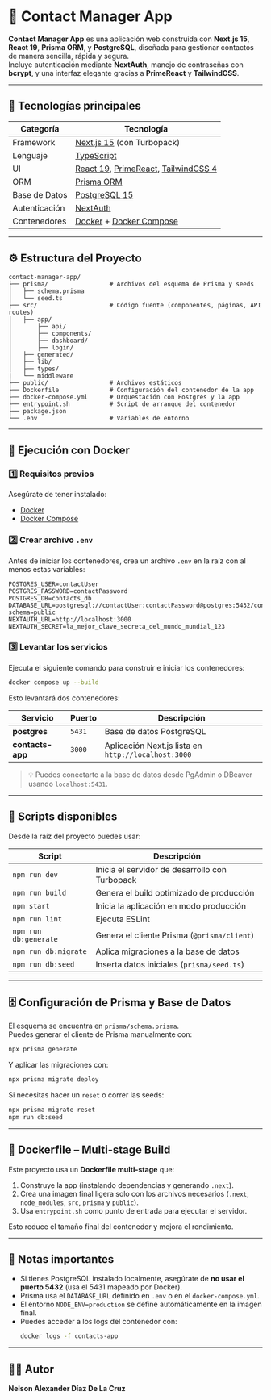 # 📇 Contact Manager App

**Contact Manager App** es una aplicación web construida con **Next.js 15**, **React 19**, **Prisma ORM**, y **PostgreSQL**, diseñada para gestionar contactos de manera sencilla, rápida y segura.  
Incluye autenticación mediante **NextAuth**, manejo de contraseñas con **bcrypt**, y una interfaz elegante gracias a **PrimeReact** y **TailwindCSS**.

---

## 🚀 Tecnologías principales

| Categoría | Tecnología |
|------------|-------------|
| Framework | [Next.js 15](https://nextjs.org/) (con Turbopack) |
| Lenguaje | [TypeScript](https://www.typescriptlang.org/) |
| UI | [React 19](https://react.dev/), [PrimeReact](https://primereact.org/), [TailwindCSS 4](https://tailwindcss.com/) |
| ORM | [Prisma ORM](https://www.prisma.io/) |
| Base de Datos | [PostgreSQL 15](https://www.postgresql.org/) |
| Autenticación | [NextAuth](https://next-auth.js.org/) |
| Contenedores | [Docker](https://www.docker.com/) + [Docker Compose](https://docs.docker.com/compose/) |

---

## ⚙️ Estructura del Proyecto

```
contact-manager-app/
├── prisma/                 # Archivos del esquema de Prisma y seeds
│   ├── schema.prisma
│   └── seed.ts
├── src/                    # Código fuente (componentes, páginas, API routes)
│   ├── app/
│       ├── api/
│       ├── components/
│       ├── dashboard/
│       ├── login/
│   ├── generated/
│   ├── lib/
│   ├── types/
|   └── middleware
├── public/                 # Archivos estáticos
├── Dockerfile              # Configuración del contenedor de la app
├── docker-compose.yml      # Orquestación con Postgres y la app
├── entrypoint.sh           # Script de arranque del contenedor
├── package.json
└── .env                    # Variables de entorno
```

---

## 🐳 Ejecución con Docker

### 1️⃣ Requisitos previos
Asegúrate de tener instalado:
- [Docker](https://www.docker.com/get-started)
- [Docker Compose](https://docs.docker.com/compose/install/)

### 2️⃣ Crear archivo `.env`
Antes de iniciar los contenedores, crea un archivo `.env` en la raíz con al menos estas variables:

```env
POSTGRES_USER=contactUser
POSTGRES_PASSWORD=contactPassword
POSTGRES_DB=contacts_db
DATABASE_URL=postgresql://contactUser:contactPassword@postgres:5432/contacts_db?schema=public
NEXTAUTH_URL=http://localhost:3000
NEXTAUTH_SECRET=la_mejor_clave_secreta_del_mundo_mundial_123
```

### 3️⃣ Levantar los servicios
Ejecuta el siguiente comando para construir e iniciar los contenedores:

```bash
docker compose up --build
```

Esto levantará dos contenedores:

| Servicio | Puerto | Descripción |
|-----------|---------|-------------|
| **postgres** | `5431` | Base de datos PostgreSQL |
| **contacts-app** | `3000` | Aplicación Next.js lista en `http://localhost:3000` |

> 💡 Puedes conectarte a la base de datos desde PgAdmin o DBeaver usando `localhost:5431`.

---

## 🧩 Scripts disponibles

Desde la raíz del proyecto puedes usar:

| Script | Descripción |
|---------|-------------|
| `npm run dev` | Inicia el servidor de desarrollo con Turbopack |
| `npm run build` | Genera el build optimizado de producción |
| `npm start` | Inicia la aplicación en modo producción |
| `npm run lint` | Ejecuta ESLint |
| `npm run db:generate` | Genera el cliente Prisma (`@prisma/client`) |
| `npm run db:migrate` | Aplica migraciones a la base de datos |
| `npm run db:seed` | Inserta datos iniciales (`prisma/seed.ts`) |

---

## 🗄️ Configuración de Prisma y Base de Datos

El esquema se encuentra en `prisma/schema.prisma`.  
Puedes generar el cliente de Prisma manualmente con:

```bash
npx prisma generate
```

Y aplicar las migraciones con:

```bash
npx prisma migrate deploy
```

Si necesitas hacer un `reset` o correr las seeds:

```bash
npx prisma migrate reset
npm run db:seed
```

---

## 🧱 Dockerfile – Multi-stage Build

Este proyecto usa un **Dockerfile multi-stage** que:
1. Construye la app (instalando dependencias y generando `.next`).
2. Crea una imagen final ligera solo con los archivos necesarios (`.next`, `node_modules`, `src`, `prisma` y `public`).
3. Usa `entrypoint.sh` como punto de entrada para ejecutar el servidor.

Esto reduce el tamaño final del contenedor y mejora el rendimiento.

---

## 🧠 Notas importantes

- Si tienes PostgreSQL instalado localmente, asegúrate de **no usar el puerto 5432** (usa el 5431 mapeado por Docker).
- Prisma usa el `DATABASE_URL` definido en `.env` o en el `docker-compose.yml`.
- El entorno `NODE_ENV=production` se define automáticamente en la imagen final.
- Puedes acceder a los logs del contenedor con:
  ```bash
  docker logs -f contacts-app
  ```

---

## 🧑‍💻 Autor

**Nelson Alexander Díaz De La Cruz**  
